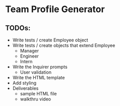 # Team Profile Generator

## TODOs:
- Write tests / create Employee object
- Write tests / create objects that extend Employee
    - Manager
    - Engineer
    - Intern
- Write the Inquirer prompts
    - User validation
- Write the HTML template
- Add styling
- Deliverables
    - sample HTML file
    - walkthru video